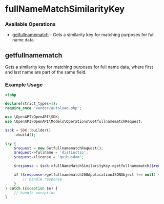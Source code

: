 # fullNameMatchSimilarityKey

### Available Operations

* [getfullnamematch](#getfullnamematch) - Gets a similarity key for matching purposes for full name data

## getfullnamematch

Gets a similarity key for matching purposes for full name data, where first and last name are part of the same field.

### Example Usage

```php
<?php

declare(strict_types=1);
require_once 'vendor/autoload.php';

use \OpenAPI\OpenAPI\SDK;
use \OpenAPI\OpenAPI\Models\Operations\GetfullnamematchRequest;

$sdk = SDK::builder()
    ->build();

try {
    $request = new GetfullnamematchRequest();
    $request->fullname = 'distinctio';
    $request->license = 'quibusdam';

    $response = $sdk->fullNameMatchSimilarityKey->getfullnamematch($request);

    if ($response->getfullnamematch200ApplicationJSONObject !== null) {
        // handle response
    }
} catch (Exception $e) {
    // handle exception
}
```
